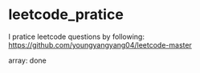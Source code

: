 # leetcode_pratice


I pratice leetcode questions by following: https://github.com/youngyangyang04/leetcode-master

array: done
